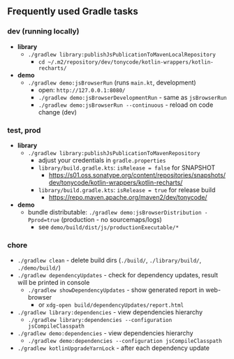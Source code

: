 ## Frequently used Gradle tasks

### dev (running locally)

- **library**
    - `./gradlew library:publishJsPublicationToMavenLocalRepository`
        - `cd ~/.m2/repository/dev/tonycode/kotlin-wrappers/kotlin-recharts/`
- **demo**
    - `./gradlew demo:jsBrowserRun` (runs `main.kt`, development)
        - open: `http://127.0.0.1:8080/`
        - `./gradlew demo:jsBrowserDevelopmentRun` - same as `jsBrowserRun`
        - `./gradlew demo:jsBrowserRun --continuous` - reload on code change (dev)

### test, prod

- **library**
    - `./gradlew library:publishJsPublicationToMavenRepository`
        - adjust your credentials in `gradle.properties`
        - `library/build.gradle.kts`: `isRelease = false` for SNAPSHOT
            - https://s01.oss.sonatype.org/content/repositories/snapshots/dev/tonycode/kotlin-wrappers/kotlin-recharts/
        - `library/build.gradle.kts`: `isRelease = true` for release build
            - https://repo.maven.apache.org/maven2/dev/tonycode/
- **demo**
    - bundle distributable: `./gradlew demo:jsBrowserDistribution -Pprod=true` (production - no sourcemaps/logs)
        - see `demo/build/dist/js/productionExecutable/*`

### chore

- `./gradlew clean` - delete build dirs (`./build/`, `./library/build/`, `./demo/build/`)
- `./gradlew dependencyUpdates` - check for dependency updates, result will be printed in console
    - `./gradlew showDependencyUpdates` - show generated report in web-browser
        - or `xdg-open build/dependencyUpdates/report.html`
- `./gradlew library:dependencies` - view dependencies hierarchy
    - `./gradlew library:dependencies --configuration jsCompileClasspath`
- `./gradlew demo:dependencies` - view dependencies hierarchy
    - `./gradlew demo:dependencies --configuration jsCompileClasspath`
- `./gradlew kotlinUpgradeYarnLock` - after each dependency update
